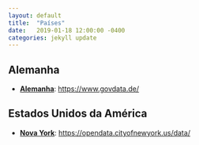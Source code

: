 ```yaml
---
layout: default
title:  "Países"
date:   2019-01-18 12:00:00 -0400
categories: jekyll update
---
```

## Alemanha

-   **[Alemanha](https://www.govdata.de/)**: https://www.govdata.de/

## Estados Unidos da América

-   **[Nova York](https://opendata.cityofnewyork.us/data/)**: https://opendata.cityofnewyork.us/data/


